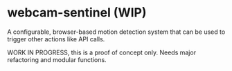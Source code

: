 # webcam-sentinel (WIP)
A configurable, browser-based motion detection system that can be used to trigger other actions like API calls.

WORK IN PROGRESS, this is a proof of concept only. Needs major refactoring and modular functions.
